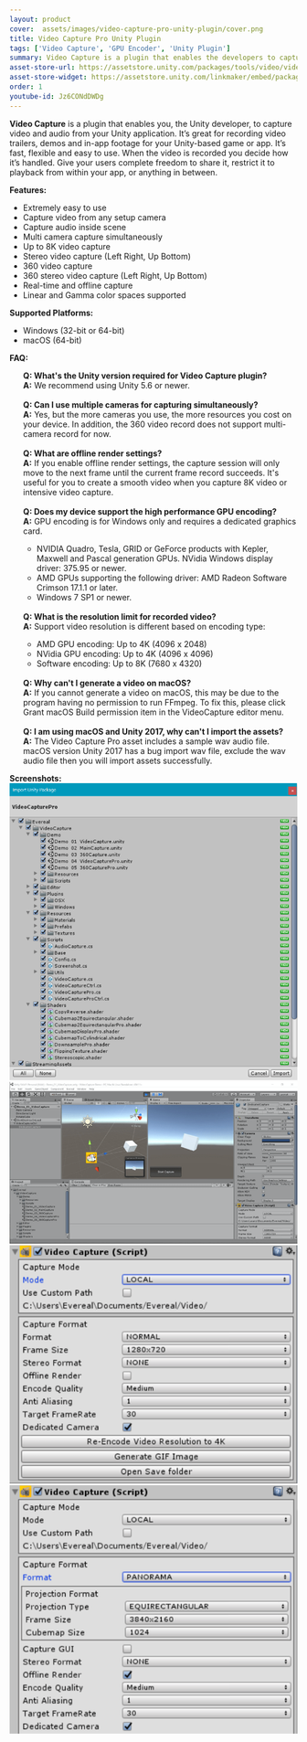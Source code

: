 ```yaml
---
layout: product
cover:  assets/images/video-capture-pro-unity-plugin/cover.png
title: Video Capture Pro Unity Plugin
tags: ['Video Capture', 'GPU Encoder', 'Unity Plugin']
summary: Video Capture is a plugin that enables the developers to capture video and audio from your Unity application.
asset-store-url: https://assetstore.unity.com/packages/tools/video/video-capture-pro-155663?aid=1100l9ebS
asset-store-widget: https://assetstore.unity.com/linkmaker/embed/package/155663/widget?aid=1100l9ebS
order: 1
youtube-id: Jz6CONdDWDg
---
```


<b>Video Capture</b> is a plugin that enables you, the Unity developer, to capture video and audio from your Unity application. It’s great for recording video trailers, demos and in-app footage for your Unity-based game or app. It’s fast, flexible and easy to use. When the video is recorded you decide how it’s handled. Give your users complete freedom to share it, restrict it to playback from within your app, or anything in between.

<b>Features:</b>
* Extremely easy to use
* Capture video from any setup camera
* Capture audio inside scene
* Multi camera capture simultaneously
* Up to 8K video capture
* Stereo video capture (Left Right, Up Bottom)
* 360 video capture
* 360 stereo video capture (Left Right, Up Bottom)
* Real-time and offline capture
* Linear and Gamma color spaces supported

<b>Supported Platforms:</b>
* Windows (32-bit or 64-bit)
* macOS (64-bit)

<b>FAQ:</b>
<ul style="list-style-type: none;">
<li>
<b>Q: What's the Unity version required for Video Capture plugin?</b>
</li>
<li>
<b>A:</b> We recommend using Unity 5.6 or newer.
</li>

<li>
<br>
</li>

<li>
<b>Q: Can I use multiple cameras for capturing simultaneously?</b>
</li>
<li>
<b>A:</b> Yes, but the more cameras you use, the more resources you cost on your device. In addition, the 360 video record does not support multi-camera record for now.
</li>

<li>
<br>
</li>

<li>
<b>Q: What are offline render settings?</b>
</li>
<li>
<b>A:</b> If you enable offline render settings, the capture session will only move to the next frame until the current frame record succeeds. It's useful for you to create a smooth video when you capture 8K video or intensive video capture.
</li>

<li>
<br>
</li>

<li>
<b>Q: Does my device support the high performance GPU encoding?</b>
</li>
<li>
<b>A:</b> GPU encoding is for Windows only and requires a dedicated graphics card.
</li>

<ul>
<li>
NVIDIA Quadro, Tesla, GRID or GeForce products with Kepler, Maxwell and Pascal generation GPUs. NVidia Windows display driver: 375.95 or newer.
</li>

<li>
AMD GPUs supporting the following driver: AMD Radeon Software Crimson 17.1.1 or later.
</li>

<li>
Windows 7 SP1 or newer.
</li>
</ul>

<li>
<br>
</li>

<li>
<b>Q: What is the resolution limit for recorded video?</b>
</li>
<li>
<b>A:</b> Support video resolution is different based on encoding type:
</li>

<ul>
<li>
AMD GPU encoding: Up to 4K (4096 x 2048)
</li>

<li>
NVidia GPU encoding: Up to 4K (4096 x 4096)
</li>

<li>
Software encoding: Up to 8K (7680 x 4320)
</li>
</ul>

<li>
<br>
</li>

<li>
<b>Q: Why can't I generate a video on macOS?</b>
</li>
<li>
<b>A:</b> If you cannot generate a video on macOS, this may be due to the program having no permission to run FFmpeg. To fix this, please click Grant macOS Build permission item in the VideoCapture editor menu.
</li>

<li>
<br>
</li>

<li>
<b>Q: I am using macOS and Unity 2017, why can't I import the assets?</b>
</li>
<li>
<b>A:</b> The Video Capture Pro asset includes a sample wav audio file. macOS version Unity 2017 has a bug import wav file, exclude the wav audio file then you will import assets successfully.
</li>

</ul>

<b>Screenshots:</b>
![Video Capture Pro Screenshot 1](/assets/images/video-capture-pro-unity-plugin/screenshot-1.png)
![Video Capture Pro Screenshot 2](/assets/images/video-capture-pro-unity-plugin/screenshot-2.png)
![Video Capture Pro Screenshot 3](/assets/images/video-capture-pro-unity-plugin/screenshot-3.png)
![Video Capture Pro Screenshot 4](/assets/images/video-capture-pro-unity-plugin/screenshot-4.png)